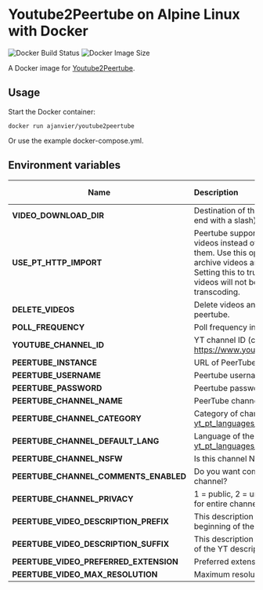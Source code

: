 Youtube2Peertube on Alpine Linux with Docker
==============================================
![Docker Build Status](https://img.shields.io/docker/build/ajanvier/youtube2peertube.svg)
![Docker Image Size](https://img.shields.io/microbadger/image-size/ajanvier/youtube2peertube.svg)

A Docker image for [Youtube2Peertube](https://github.com/mister-monster/YouTube2PeerTube).

Usage
-----
Start the Docker container:

    docker run ajanvier/youtube2peertube

Or use the example docker-compose.yml.


Environment variables
-----

| Name                         | Description                                                                  | Default value |
| ---------------------------- |:-----------------------------------------------------------------------------| :-------------|
| **VIDEO_DOWNLOAD_DIR** | Destination of the downloaded videos. (must end with a slash) | /videos/ |
| **USE_PT_HTTP_IMPORT** | Peertube supports sending HTTP links to videos instead of downloading and uploading them. Use this option if you do not want to archive videos and have limited bandwidth. Setting this to true negates delete_videos as videos will not be downloaded, and disables transcoding. | false |
| **DELETE_VIDEOS** | Delete videos and metadata after upload to peertube. | false |
| **POLL_FREQUENCY** | Poll frequency in minutes. | 180 |
| **YOUTUBE_CHANNEL_ID** | YT channel ID (can be found at https://www.youtube.com/account_advanced) |  |
| **PEERTUBE_INSTANCE** | URL of PeerTube instance. |  |
| **PEERTUBE_USERNAME** | Peertube username. |  |
| **PEERTUBE_PASSWORD** | Peertube password. |  |
| **PEERTUBE_CHANNEL_NAME** | PeerTube channel handle to upload video to. |  |
| **PEERTUBE_CHANNEL_CATEGORY** | Category of channel contents. see [yt_pt_languages_categories.txt](https://github.com/mister-monster/YouTube2PeerTube/blob/master/yt_pt_languages_categories.txt) for categories. | 10 |
| **PEERTUBE_CHANNEL_DEFAULT_LANG** | Language of the channel, see [yt_pt_languages_categories.txt](https://github.com/mister-monster/YouTube2PeerTube/blob/master/yt_pt_languages_categories.txt) for languages | en |
| **PEERTUBE_CHANNEL_NSFW** | Is this channel NSFW? | false |
| **PEERTUBE_CHANNEL_COMMENTS_ENABLED** | Do you want comments enabled in this channel? | true |
| **PEERTUBE_CHANNEL_PRIVACY** | 1 = public, 2 = unlisted, 3 = private, privacy for entire channel. | 1 |
| **PEERTUBE_VIDEO_DESCRIPTION_PREFIX** | This description will be added to the beginning of the YT description. |  |
| **PEERTUBE_VIDEO_DESCRIPTION_SUFFIX** | This description will be appended to the end of the YT description. |  |
| **PEERTUBE_VIDEO_PREFERRED_EXTENSION** | Preferred extension of download and upload. | mp4 |
| **PEERTUBE_VIDEO_MAX_RESOLUTION** | Maximum resolution of videos to download. | 1080 |
